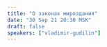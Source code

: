 ```yaml
---
title: "О законах мироздания"
date: "30 Sep 21 20:30 MSK"
draft: false
speakers: ["vladimir-gudilin"]
---
```

